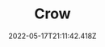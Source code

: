 ---
layout: artwork.njk
title: Crow
description: A crow drawn in blue. 2021
date: 2022-05-17T21:11:42.418Z
media: Pencil Crayon
canvas: 100% Cotton Paper
size: 9"x12"
sale: true
price: 100
prints:
  enabled: true
  options:
    - size: 8"x10"
      price: 20
    - size: 11"x14"
      price: 30
image: /static/img/artwork/crow-site.jpg
homeImage: /static/img/artwork/crow-home.jpg
orientation: portrait
---